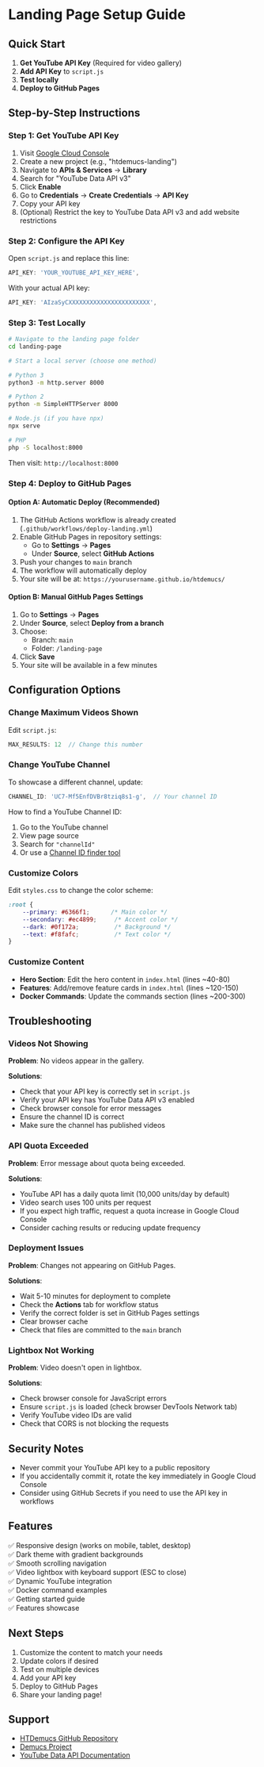 # Landing Page Setup Guide

## Quick Start

1. **Get YouTube API Key** (Required for video gallery)
2. **Add API Key** to `script.js`
3. **Test locally** 
4. **Deploy to GitHub Pages**

## Step-by-Step Instructions

### Step 1: Get YouTube API Key

1. Visit [Google Cloud Console](https://console.cloud.google.com/)
2. Create a new project (e.g., "htdemucs-landing")
3. Navigate to **APIs & Services** → **Library**
4. Search for "YouTube Data API v3"
5. Click **Enable**
6. Go to **Credentials** → **Create Credentials** → **API Key**
7. Copy your API key
8. (Optional) Restrict the key to YouTube Data API v3 and add website restrictions

### Step 2: Configure the API Key

Open `script.js` and replace this line:

```javascript
API_KEY: 'YOUR_YOUTUBE_API_KEY_HERE',
```

With your actual API key:

```javascript
API_KEY: 'AIzaSyCXXXXXXXXXXXXXXXXXXXXXXX',
```

### Step 3: Test Locally

```bash
# Navigate to the landing page folder
cd landing-page

# Start a local server (choose one method)

# Python 3
python3 -m http.server 8000

# Python 2
python -m SimpleHTTPServer 8000

# Node.js (if you have npx)
npx serve

# PHP
php -S localhost:8000
```

Then visit: `http://localhost:8000`

### Step 4: Deploy to GitHub Pages

#### Option A: Automatic Deploy (Recommended)

1. The GitHub Actions workflow is already created (`.github/workflows/deploy-landing.yml`)
2. Enable GitHub Pages in repository settings:
   - Go to **Settings** → **Pages**
   - Under **Source**, select **GitHub Actions**
3. Push your changes to `main` branch
4. The workflow will automatically deploy
5. Your site will be at: `https://yourusername.github.io/htdemucs/`

#### Option B: Manual GitHub Pages Settings

1. Go to **Settings** → **Pages**
2. Under **Source**, select **Deploy from a branch**
3. Choose:
   - Branch: `main`
   - Folder: `/landing-page`
4. Click **Save**
5. Your site will be available in a few minutes

## Configuration Options

### Change Maximum Videos Shown

Edit `script.js`:

```javascript
MAX_RESULTS: 12  // Change this number
```

### Change YouTube Channel

To showcase a different channel, update:

```javascript
CHANNEL_ID: 'UC7-Mf5EnfDVBr8tziq8s1-g',  // Your channel ID
```

How to find a YouTube Channel ID:
1. Go to the YouTube channel
2. View page source
3. Search for `"channelId"`
4. Or use a [Channel ID finder tool](https://commentpicker.com/youtube-channel-id.php)

### Customize Colors

Edit `styles.css` to change the color scheme:

```css
:root {
    --primary: #6366f1;      /* Main color */
    --secondary: #ec4899;     /* Accent color */
    --dark: #0f172a;          /* Background */
    --text: #f8fafc;          /* Text color */
}
```

### Customize Content

- **Hero Section**: Edit the hero content in `index.html` (lines ~40-80)
- **Features**: Add/remove feature cards in `index.html` (lines ~120-150)
- **Docker Commands**: Update the commands section (lines ~200-300)

## Troubleshooting

### Videos Not Showing

**Problem**: No videos appear in the gallery.

**Solutions**:
- Check that your API key is correctly set in `script.js`
- Verify your API key has YouTube Data API v3 enabled
- Check browser console for error messages
- Ensure the channel ID is correct
- Make sure the channel has published videos

### API Quota Exceeded

**Problem**: Error message about quota being exceeded.

**Solutions**:
- YouTube API has a daily quota limit (10,000 units/day by default)
- Video search uses 100 units per request
- If you expect high traffic, request a quota increase in Google Cloud Console
- Consider caching results or reducing update frequency

### Deployment Issues

**Problem**: Changes not appearing on GitHub Pages.

**Solutions**:
- Wait 5-10 minutes for deployment to complete
- Check the **Actions** tab for workflow status
- Verify the correct folder is set in GitHub Pages settings
- Clear browser cache
- Check that files are committed to the `main` branch

### Lightbox Not Working

**Problem**: Video doesn't open in lightbox.

**Solutions**:
- Check browser console for JavaScript errors
- Ensure `script.js` is loaded (check browser DevTools Network tab)
- Verify YouTube video IDs are valid
- Check that CORS is not blocking the requests

## Security Notes

- Never commit your YouTube API key to a public repository
- If you accidentally commit it, rotate the key immediately in Google Cloud Console
- Consider using GitHub Secrets if you need to use the API key in workflows

## Features

✅ Responsive design (works on mobile, tablet, desktop)  
✅ Dark theme with gradient backgrounds  
✅ Smooth scrolling navigation  
✅ Video lightbox with keyboard support (ESC to close)  
✅ Dynamic YouTube integration  
✅ Docker command examples  
✅ Getting started guide  
✅ Features showcase  

## Next Steps

1. Customize the content to match your needs
2. Update colors if desired
3. Test on multiple devices
4. Add your API key
5. Deploy to GitHub Pages
6. Share your landing page!

## Support

- [HTDemucs GitHub Repository](https://github.com/higginsrob/htdemucs)
- [Demucs Project](https://github.com/adefossez/demucs)
- [YouTube Data API Documentation](https://developers.google.com/youtube/v3/docs)

